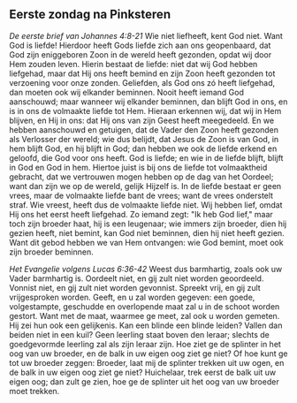 ## Eerste zondag na Pinksteren

*De eerste brief van Johannes 4:8-21*
Wie niet liefheeft, kent God niet. Want God is liefde! Hierdoor heeft Gods liefde zich aan ons geopenbaard, dat God zijn eniggeboren Zoon in de wereld heeft gezonden, opdat wij door Hem zouden leven. Hierin bestaat de liefde: niet dat wij God hebben liefgehad, maar dat Hij ons heeft bemind en zijn Zoon heeft gezonden tot verzoening voor onze zonden. Geliefden, als God ons zó heeft liefgehad, dan moeten ook wij elkander beminnen. Nooit heeft iemand God aanschouwd; maar wanneer wij elkander beminnen, dan blijft God in ons, en is in ons de volmaakte liefde tot Hem. Hieraan erkennen wij, dat wij in Hem blijven, en Hij in ons: dat Hij ons van zijn Geest heeft meegedeeld. En we hebben aanschouwd en getuigen, dat de Vader den Zoon heeft gezonden als Verlosser der wereld; wie dus belijdt, dat Jesus de Zoon is van God, in hem blijft God, en hij blijft in God; dan hebben we ook de liefde erkend en geloofd, die God voor ons heeft. God is liefde; en wie in de liefde blijft, blijft in God en God in hem. Hiertoe juist is bij ons de liefde tot volmaaktheid gebracht, dat we vertrouwen mogen hebben op de dag van het Oordeel; want dan zijn we op de wereld, gelijk Hijzelf is. In de liefde bestaat er geen vrees, maar de volmaakte liefde bant de vrees; want de vrees onderstelt straf. Wie vreest, heeft dus de volmaakte liefde niet. Wij hebben lief, omdat Hij ons het eerst heeft liefgehad. Zo iemand zegt: "Ik heb God lief," maar toch zijn broeder haat, hij is een leugenaar; wie immers zijn broeder, dien hij gezien heeft, niet bemint, kan God niet beminnen, dien hij niet heeft gezien. Want dit gebod hebben we van Hem ontvangen: wie God bemint, moet ook zijn broeder beminnen. 

*Het Evangelie volgens Lucas 6:36-42*
Weest dus barmhartig, zoals ook uw Vader barmhartig is. Oordeelt niet, en gij zult niet worden geoordeeld. Vonnist niet, en gij zult niet worden gevonnist. Spreekt vrij, en gij zult vrijgesproken worden. Geeft, en u zal worden gegeven: een goede, volgestampte, geschudde en overlopende maat zal u in de schoot worden gestort. Want met de maat, waarmee ge meet, zal ook u worden gemeten. Hij zei hun ook een gelijkenis. Kan een blinde een blinde leiden? Vallen dan beiden niet in een kuil? Geen leerling staat boven den leraar; slechts de goedgevormde leerling zal als zijn leraar zijn. Hoe ziet ge de splinter in het oog van uw broeder, en de balk in uw eigen oog ziet ge niet? Of hoe kunt ge tot uw broeder zeggen: Broeder, laat mij de splinter trekken uit uw ogen, en de balk in uw eigen oog ziet ge niet? Huichelaar, trek eerst de balk uit uw eigen oog; dan zult ge zien, hoe ge de splinter uit het oog van uw broeder moet trekken. 

